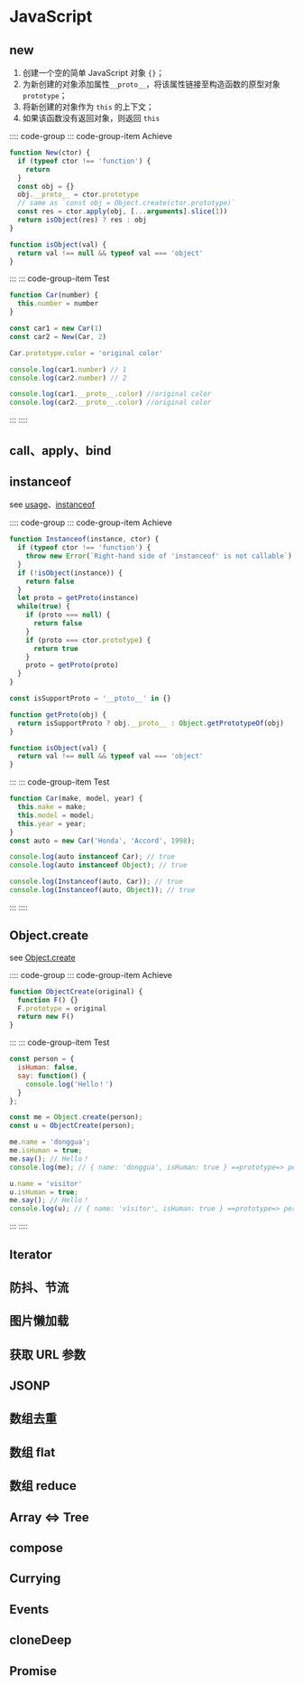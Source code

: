 # JavaScript

## new

1. 创建一个空的简单 JavaScript 对象 `{}`；
2. 为新创建的对象添加属性`__proto__`，将该属性链接至构造函数的原型对象`prototype`；
3. 将新创建的对象作为 `this` 的上下文；
4. 如果该函数没有返回对象，则返回 `this`

:::: code-group
::: code-group-item Achieve

```js
function New(ctor) {
  if (typeof ctor !== 'function') {
    return
  }
  const obj = {}
  obj.__proto__ = ctor.prototype
  // same as `const obj = Object.create(ctor.prototype)`
  const res = ctor.apply(obj, [...arguments].slice(1))
  return isObject(res) ? res : obj
}

function isObject(val) {
  return val !== null && typeof val === 'object'
}
```

:::
::: code-group-item Test

```js
function Car(number) {
  this.number = number
}

const car1 = new Car(1)
const car2 = New(Car, 2)

Car.prototype.color = 'original color'

console.log(car1.number) // 1
console.log(car2.number) // 2

console.log(car1.__proto__.color) //original color
console.log(car2.__proto__.color) //original color
```

:::
::::

## call、apply、bind

## instanceof

see [usage](/Blog/notes/js/types.html#instanceof)、[instanceof](/Blog/notes/js/prototype.html#原型链)

:::: code-group
::: code-group-item Achieve

```js
function Instanceof(instance, ctor) {
  if (typeof ctor !== 'function') {
    throw new Error(`Right-hand side of 'instanceof' is not callable`)
  }
  if (!isObject(instance)) {
    return false
  }
  let proto = getProto(instance)
  while(true) {
    if (proto === null) {
      return false
    }
    if (proto === ctor.prototype) {
      return true
    }
    proto = getProto(proto)
  }
}

const isSupportProto = '__ptoto__' in {}

function getProto(obj) {
  return isSupportProto ? obj.__proto__ : Object.getPrototypeOf(obj)
}

function isObject(val) {
  return val !== null && typeof val === 'object'
}
```

:::
::: code-group-item Test

```js
function Car(make, model, year) {
  this.make = make;
  this.model = model;
  this.year = year;
}
const auto = new Car('Honda', 'Accord', 1998);

console.log(auto instanceof Car); // true
console.log(auto instanceof Object); // true

console.log(Instanceof(auto, Car)); // true
console.log(Instanceof(auto, Object)); // true
```

:::
::::

## Object.create

see [Object.create](/Blog/notes/js/prototype.html#原型式继承)

:::: code-group
::: code-group-item Achieve

```js
function ObjectCreate(original) {
  function F() {}
  F.prototype = original
  return new F()
}
```

:::
::: code-group-item Test

```js
const person = {
  isHuman: false,
  say: function() {
    console.log('Hello！')
  }
};

const me = Object.create(person);
const u = ObjectCreate(person);

me.name = 'donggua';
me.isHuman = true;
me.say(); // Hello！
console.log(me); // { name: 'donggua', isHuman: true } ==prototype=> person

u.name = 'visitor'
u.isHuman = true;
me.say(); // Hello！
console.log(u); // { name: 'visitor', isHuman: true } ==prototype=> person
```

:::
::::

## Iterator

## 防抖、节流

## 图片懒加载

## 获取 URL 参数

## JSONP

## 数组去重

## 数组 flat

## 数组 reduce

## Array <=> Tree

## compose

## Currying

## Events

## cloneDeep

## Promise
